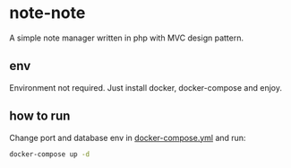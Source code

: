# note-note
A simple note manager written in php with MVC design pattern.

## env
Environment not required. Just install docker, docker-compose and enjoy.

## how to run
Change port and database env in [docker-compose.yml](./docker-compose.yml) and run:
```sh
docker-compose up -d
```
